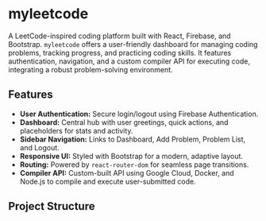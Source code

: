 # myleetcode

A LeetCode-inspired coding platform built with React, Firebase, and Bootstrap. `myleetcode` offers a user-friendly dashboard for managing coding problems, tracking progress, and practicing coding skills. It features authentication, navigation, and a custom compiler API for executing code, integrating a robust problem-solving environment.

## Features
- **User Authentication:** Secure login/logout using Firebase Authentication.
- **Dashboard:** Central hub with user greetings, quick actions, and placeholders for stats and activity.
- **Sidebar Navigation:** Links to Dashboard, Add Problem, Problem List, and Logout.
- **Responsive UI:** Styled with Bootstrap for a modern, adaptive layout.
- **Routing:** Powered by `react-router-dom` for seamless page transitions.
- **Compiler API:** Custom-built API using Google Cloud, Docker, and Node.js to compile and execute user-submitted code.

## Project Structure
